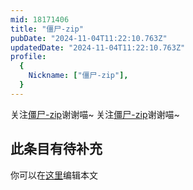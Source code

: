 ```yaml
---
mid: 18171406
title: "僵尸-zip"
pubDate: "2024-11-04T11:22:10.763Z"
updatedDate: "2024-11-04T11:22:10.763Z"
profile:
  {
    Nickname: ["僵尸-zip"],
  }
---
```


关注[僵尸-zip](https://space.bilibili.com/18171406)谢谢喵~ 关注[僵尸-zip](https://space.bilibili.com/18171406)谢谢喵~

## 此条目有待补充
你可以在[这里](https://github.com/Yuhanawa/VTuber.ICU-Content/edit/master/v/僵尸-zip/index.md)编辑本文
